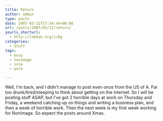 ```yaml
---
title: Return
author: admin
type: posts
date: 2007-03-21T17:54:44+00:00
url: /posts/2007/03/21/return/
yourls_shorturl:
  - http://lobban.org/i/8g
categories:
  - Stuff
tags:
  - busy
  - nonimage
  - sxsw
  - work

---
```

Well, I'm back, and I didn't manage to post even once from the US of A. Far too drunk/tired/sleeping to think about getting on the internet. So I will be posting stuff ASAP, but I've got 2 horrible days at work on Thursday and Friday, a weekend catching up on things and writing a business plan, and then a week of horrible work. Then the next week is my first week working for Nonimage. So expect the posts around Xmas.